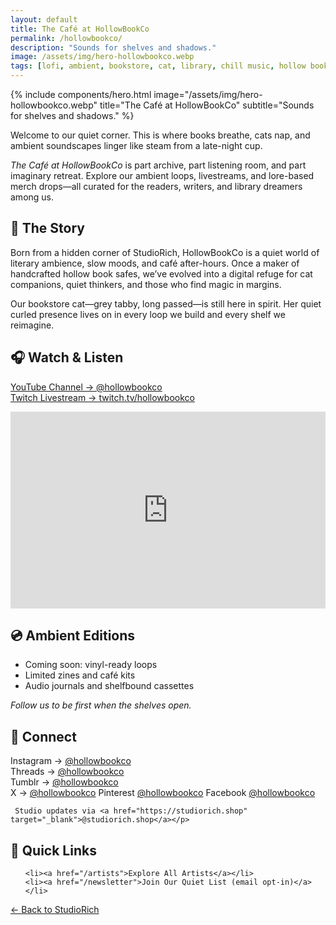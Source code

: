 ```yaml
---
layout: default
title: The Café at HollowBookCo
permalink: /hollowbookco/
description: "Sounds for shelves and shadows."
image: /assets/img/hero-hollowbookco.webp
tags: [lofi, ambient, bookstore, cat, library, chill music, hollow book, HollowBookCo, StudioRich]
---
```



{% include components/hero.html image="/assets/img/hero-hollowbookco.webp" title="The Café at HollowBookCo"
  subtitle="Sounds for shelves and shadows." %}


<div class="container-text">


<section class="cafe-intro">
  <p>Welcome to our quiet corner. This is where books breathe, cats nap, and ambient soundscapes linger like steam from a late-night cup.</p>
  <p><em>The Café at HollowBookCo</em> is part archive, part listening room, and part imaginary retreat. Explore our ambient loops, livestreams, and lore-based merch drops—all curated for the readers, writers, and library dreamers among us.</p>
</section>

<section class="cafe-section">
  <h2>🐾 The Story</h2>
  <p>Born from a hidden corner of StudioRich, HollowBookCo is a quiet world of literary ambience, slow moods, and café after-hours. Once a maker of handcrafted hollow book safes, we’ve evolved into a digital refuge for cat companions, quiet thinkers, and those who find magic in margins.</p>
  <p>Our bookstore cat—grey tabby, long passed—is still here in spirit. Her quiet curled presence lives on in every loop we build and every shelf we reimagine.</p>
</section>

<section class="cafe-section">
  <h2>🎧 Watch & Listen</h2>
  <p><a href="https://www.youtube.com/@hollowbookco" target="_blank">YouTube Channel → @hollowbookco</a><br>
     <a href="https://twitch.tv/hollowbookco" target="_blank">Twitch Livestream → twitch.tv/hollowbookco</a></p>

  <div class="video-embed">
    <iframe width="100%" height="315" src="https://www.youtube.com/embed/TDQEiZYz7jg?si=0iONOwX3k0YVh6kF" title="YouTube video player" frameborder="0" allow="accelerometer; autoplay; clipboard-write; encrypted-media; gyroscope; picture-in-picture; web-share" referrerpolicy="strict-origin-when-cross-origin" allowfullscreen></iframe>
  </div>
</section>

<section class="cafe-section">
  <h2>💿 Ambient Editions</h2>
  <ul>
    <li>Coming soon: vinyl-ready loops</li>
    <li>Limited zines and café kits</li>
    <li>Audio journals and shelfbound cassettes</li>
  </ul>
  <p><em>Follow us to be first when the shelves open.</em></p>
</section>

<section class="cafe-section">
  <h2>🧭 Connect</h2>
<p>
  Instagram → <a href="https://www.instagram.com/hollowbookco" target="_blank">@hollowbookco</a><br>
  Threads → <a href="https://www.threads.net/@hollowbookco" target="_blank">@hollowbookco</a><br>
  Tumblr → <a href="https://hollowbookco.tumblr.com" target="_blank">@hollowbookco</a><br>
  X → <a href="https://x.com/hollowbookco" target="_blank">@hollowbookco</a>
  Pinterest <a href="https://www.pinterest.com/hollowbookco/">@hollowbookco</a>
  Facebook <a href="https://www.facebook.com/HollowBookCo">@hollowbookco</a>

  

</p>



     Studio updates via <a href="https://studiorich.shop" target="_blank">@studiorich.shop</a></p>
</section>

<section class="cafe-section">
  <h2>🔗 Quick Links</h2>
  <ul>
   
    <li><a href="/artists">Explore All Artists</a></li>
    <li><a href="/newsletter">Join Our Quiet List (email opt-in)</a></li>
  </ul>
   <p><a href="/">← Back to StudioRich</a></p>
</section>


  <!-- All your page or post content goes here -->
</div>